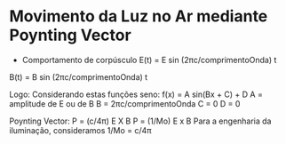 # Movimento da Luz no Ar mediante Poynting Vector
- Comportamento de corpúsculo 
E(t) = E sin (2πc/comprimentoOnda) t 

B(t) = B sin (2πc/comprimentoOnda) t

Logo:
Considerando estas funções seno:
f(x) = A sin(Bx + C) + D
A = amplitude de E ou de B
B = 2πc/comprimentoOnda
C = 0
D = 0

Poynting Vector:
P = (c/4π) E X B
P = (1/Mo) E x B
Para a engenharia da iluminação, consideramos 
1/Mo = c/4π